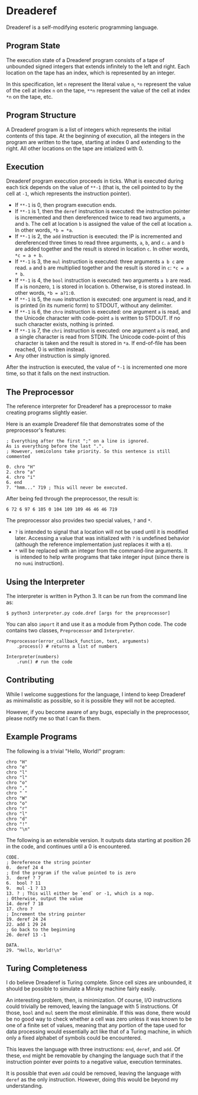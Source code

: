 # Dreaderef

Dreaderef is a self-modifying esoteric programming language.

## Program State

The execution state of a Dreaderef program consists of a tape of unbounded
signed integers that extends infinitely to the left and right. Each
location on the tape has an index, which is represented by an integer.

In this specification, let `n` represent the literal value `n`, `*n` represent
the value of the cell at index `n` on the tape, `**n` represent the value of
the cell at index `*n` on the tape, etc.

## Program Structure

A Dreaderef program is a list of integers which represents the initial
contents of this tape. At the beginning of execution, all the integers
in the program are written to the tape, starting at index 0 and extending
to the right. All other locations on the tape are intialized with 0.

## Execution

Dreaderef program execution proceeds in ticks. What is executed during
each tick depends on the value of `**-1` (that is, the cell pointed to
by the cell at `-1`, which represents the instruction pointer).

- If `**-1` is 0, then program execution ends.
- If `**-1` is 1, then the `deref` instruction is executed: the instruction
  pointer is incremented and then dereferenced twice to read two arguments,
  `a` and `b`. The cell at location `b` is assigned the value of the
  cell at location `a`. In other words, `*b = *a`.
- If `**-1` is 2, the `add` instruction is executed: the IP is incremented
  and dereferenced three times to read three arguments, `a`, `b`, and
  `c`. `a` and `b` are added together and the result is stored in location
  `c`. In other words, `*c = a + b`.
- If `**-1` is 3, the `mul` instruction is executed: three arguments
  `a b c` are read. `a` and `b` are multiplied together and the result
  is stored in `c`: `*c = a * b`.
- If `**-1` is 4, the `bool` instruction is executed: two arguments
  `a b` are read. If `a` is nonzero, `1` is stored in location `b`.
  Otherwise, `0` is stored instead. In other words, `*b = a?1:0`.
- If `**-1` is 5, the `numo` instruction is executed: one argument
  is read, and it is printed (in its numeric form) to STDOUT, without
  any delimiter.
- If `**-1` is 6, the `chro` instruction is executed: one argument
  `a` is read, and the Unicode character with code-point `a` is written
  to STDOUT. If no such character exists, nothing is printed.
- If `**-1` is 7, the `chri` instruction is executed: one argument `a`
  is read, and a single character is read from STDIN. The Unicode code-point
  of this character is taken and the result is stored in `*a`. If end-of-file
  has been reached, 0 is written instead.
- Any other instruction is simply ignored.

After the instruction is executed, the value of `*-1` is incremented
one more time, so that it falls on the next instruction.

## The Preprocessor

The reference interpreter for Dreaderef has a preprocessor to make creating
programs slightly easier.

Here is an example Dreaderef file that demonstrates some of the preprocessor's
features:

    ; Everything after the first ";" on a line is ignored.
    As is everything before the last ".".
    ; However, semicolons take priority. So this sentence is still commented
    
    0. chro "H"
    2. chro "a"
    4. chro "i"
    6. end
    7. "hmm..." 719 ; This will never be executed.
    
After being fed through the preprocessor, the result is:

    6 72 6 97 6 105 0 104 109 109 46 46 46 719

The preprocessor also provides two special values, `?` and `*`.

- `?` is intended to signal that a location will not be used until it
  is modified later. Accessing a value that was initialized with `?`
  is undefined behavior (although the reference implementation just
  replaces it with a `0`).
- `*` will be replaced with an integer from the command-line arguments.
  It is intended to help write programs that take integer input (since
  there is no `numi` instruction).

## Using the Interpreter

The interpreter is written in Python 3. It can be run from the command
line as:

    $ python3 interpreter.py code.dref [args for the preprocessor]

You can also `import` it and use it as a module from Python code. The
code contains two classes, `Preprocessor` and `Interpreter`.

    Preprocessor(error_callback_function, text, arguments)
        .process() # returns a list of numbers
    
    Interpreter(numbers)
        .run() # run the code

## Contributing

While I welcome suggestions for the language, I intend to keep Dreaderef
as minimalistic as possible, so it is possible they will not be accepted.

However, if you become aware of any bugs, especially in the preprocessor,
please notify me so that I can fix them.

## Example Programs

The following is a trivial "Hello, World!" program:

    chro "H"
    chro "e"
    chro "l"
    chro "l"
    chro "o"
    chro ","
    chro " "
    chro "W"
    chro "o"
    chro "r"
    chro "l"
    chro "d"
    chro "!"
    chro "\n"

The following is an extensible version. It outputs data starting at position
26 in the code, and continues until a 0 is encountered.

    CODE.
    ; Dereference the string pointer
    0.  deref 24 4
    ; End the program if the value pointed to is zero
    3.  deref ? 7
    6.  bool ? 11
    9.  mul -1 ? 13
    13. ? ; This will either be `end` or -1, which is a nop.
    ; Otherwise, output the value
    14. deref 7 18
    17. chro ?
    ; Increment the string pointer
    19. deref 24 24
    22. add 1 29 24
    ; Go back to the beginning
    26. deref 13 -1

    DATA.
    29. "Hello, World!\n"

## Turing Completeness

I do believe Dreaderef is Turing complete. Since cell sizes are unbounded,
it should be possible to simulate a Minsky machine fairly easily.

An interesting problem, then, is minimization. Of course, I/O instructions
could trivially be removed, leaving the language with 5 instructions.
Of those, `bool` and `mul` seem the most eliminable. If this was done,
there would be no good way to check whether a cell was zero unless it
was known to be one of a finite set of values, meaning that any portion
of the tape used for data processing would essentially act like that of
a Turing machine, in which only a fixed alphabet of symbols could be encountered.

This leaves the language with three instructions: `end`, `deref`, and
`add`. Of these, `end` might be removable by changing the language such
that if the instruction pointer ever points to a negative value, execution
terminates.

It is possible that even `add` could be removed, leaving the language
with `deref` as the only instruction. However, doing this would be beyond
my understanding.
